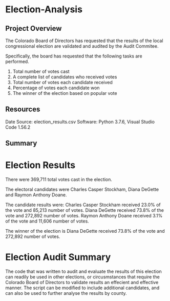 # Election-Analysis

## Project Overview
The Colorado Board of Directors has requested that the results of the local congressional election are validated and audited by the Audit Commitee.

Specifically, the board has requested that the following tasks are performed.
  1. Total number of votes cast
  2. A complete list of candidates who received votes
  3. Total number of votes each candidate received
  4. Percentage of votes each candidate won
  5. The winner of the election based on popular vote

## Resources
Date Source: election_results.csv
Software: Python 3.7.6, Visual Studio Code 1.56.2

## Summary

# Election Results
  There were 369,711 total votes cast in the election.
  
  The electoral candidates were Charles Casper Stockham, Diana DeGette and Raymon Anthony Doane.
        
  The candidate results were:
        Charles Casper Stockham received 23.0% of the vote and 85,213 number of votes.
        Diana DeGette received 73.8% of the vote and 272,892 number of votes.
        Raymon Anthony Doane received 3.1% of the vote and 11,606 number of votes.
        
  The winner of the election is Diana DeGette received 73.8% of the vote and 272,892 number of votes.

# Election Audit Summary
The code that was written to audit and evaluate the results of this election can readily be used in other elections, or circusmstances that require the Colorado Board of Directors to validate results an effecient and effective manner. The script can be modified to include additional candidates, and can also be used to further analyse the results by county.
